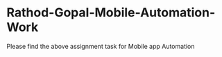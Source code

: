 # Rathod-Gopal-Mobile-Automation-Work
Please find the above assignment task for Mobile app Automation
